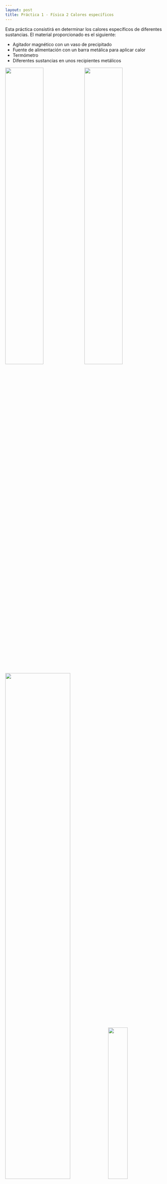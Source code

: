 ```yaml
---
layout: post
title: Práctica 1 - Física 2 Calores específicos
---
```


Esta práctica consistirá en determinar los calores específicos de diferentes sustancias. El material proporcionado es el siguiente:
* Agitador magnético con un vaso de precipitado
* Fuente de alimentación con un barra metálica para aplicar calor
* Termómetro
* Diferentes sustancias en unos recipientes metálicos

<img src="../images/fuente_de_alimentación.jpg" width="49%">
<img src="../images/removedor.jpg" width="49%">
<img src="../images/sustancias.jpg" width="64%">
<img src="../images/termometro.jpg" width="35%">

Los objetivos de la prática para las sustancias de Cobre, Hierro, Aluminio y Agua:
* Determinar el error cometido al medir la temperatura, la energía aportada y las masas.
* Gráfica de calor y temperatura
* Razonar el comportamiento de la curva
* Determinar la pendiente mediante un ajuste por mínimos cuadrados, y determinar su error cuadrático médio.
* Determinar el error de los calores absolutos con sus errores absolutos. Comparar estas medidas con los valores reales.

### Determinar el calor específico

Nuestra situación es la siguiente, tenemos una fuente de alimentación que nos proporciona un calor, y medimos como varía la temperatura de diferentes sustancias. ¿Cómo determinamos el calor específico?

La **capacidad calorífica específica media** \\(C_e\\) se define como

$$

C_e = \frac{Q}{m \cdot \Delta T}

$$

Siendo:
* **Q**: Es la tranferencia de energía en forma calorífica entre el sistema y su entorno y otro sistema, es decir, el calor que le proporcionamos al material con nuestra fuente de alimentación. **Se mide en calorias**. \\(1 cal \Rightarrow 4.18 J\\)
* **m** la masa del sistema.
* \\( \Delta T \\): El incremento de temperatura del sistema.
* \\(C_e\\): El calor específico.

Por otro lado, en la fuente de alimentación, se define potencia instantanea

### Cálculo de errores


### Agua
#### Planteamiento
Primero vamos a empezar con el agua. Los pasos seguidos han sido:
1. Primero cogemos el vaso de precipitado y lo llenamos de **agua del grifo**. Lo llenamos con unos **400 ml**.
2. Introducimos la barra metálica de la fuente de alimentación y el termómetro.
3. Encendemos el agitador para asegurarnos de que la temperatura será constante en todo el recipiente.
2. Encendemos la **fuente de alimentación** y la ponemos a **11 Voltios a 2.90 Amperios**.
3. Tomamos los valores de temperatura cada **30 segundos**.

En las primeras iteraciones del experimento pudimos notar que el agua varía de temperatura muy lento, del órden de 0.3ºC/0.5ºC. Por lo que tomar valores cada 30 segundos sería más que suficiente. Además, tendremos que tener el experimento el tiempo suficiente cómo para que la variación de temperatura sea grande, esta variación debería de ser de 20ºC a 50ºC para tener una gama amplia de datos.

La temperatura del agua del grifo inicialmente es de 23.3ºC, y el agua empieza a hervir a los 90ºC. Con lo que un buen volumen de datos sería llegar a los 40ºC/ 50ºC.

#### Realización

Al realizar la prueba, **cogimos datos durante 870 segundos desde una temperatura inicial de 23.3ºC hasta los 35.7ºC**. Los datos se encuentran [aquí](../data/aguaexp.json) y su gráfica sería:

<div id="agua_chart" style="width: 900px; height: 500px"></div>



### Cobre
#### Planteamiento
#### Realización

<div id="cobre_chart" style="width: 900px; height: 500px"></div>

### Aluminio
#### Planteamiento
#### Realización

<div id="aluminio_chart" style="width: 900px; height: 500px"></div>

### Hierro
#### Planteamiento
#### Realizacion

<div id="hierro_chart" style="width: 900px; height: 500px"></div>

















### Bibliografía
* https://es.wikipedia.org/wiki/Calor_espec%C3%ADfico

* https://developers.google.com/chart/interactive/docs/gallery/linechart#examples

<script type="text/javascript" src="https://www.gstatic.com/charts/loader.js"></script>
<script type="text/javascript">
      google.charts.load('current', {'packages':['line']});
      google.charts.setOnLoadCallback(drawAgua);
      google.charts.setOnLoadCallback(drawAluminio);
      google.charts.setOnLoadCallback(drawCobre);
      google.charts.setOnLoadCallback(drawHierro);

      function drawAgua() {
        var request = new XMLHttpRequest();
        request.open("GET", "../data/aguaexp.json", true);
        request.send(null);
        request.onreadystatechange = function () {
          if (request.readyState == 4 && request.status == "200") {
              var my_JSON_object = JSON.parse(request.responseText);

              var data = new google.visualization.DataTable();
              data.addColumn('number', 'Tiempo (s)');
              data.addColumn('number', 'Temperatura (ºC)');

              my_JSON_object.datos.forEach(function(element){
                  data.addRow([element.tiempo, element.temperatura]);
              });

              var options = {
                title: 'Company Performance',
                curveType: 'function',
                legend: { position: 'bottom' }
              };

              var chart = new google.charts.Line(document.getElementById('agua_chart'));

              chart.draw(data, options);
          }
        };
      }

      function drawAluminio() {
        var request = new XMLHttpRequest();
        request.open("GET", "../data/aluminioexp.json", true);
        request.send(null);
        request.onreadystatechange = function () {
          if (request.readyState == 4 && request.status == "200") {
              var my_JSON_object = JSON.parse(request.responseText);

              var data = new google.visualization.DataTable();
              data.addColumn('number', 'Tiempo (s)');
              data.addColumn('number', 'Temperatura (ºC)');

              my_JSON_object.datos.forEach(function(element){
                  data.addRow([element.tiempo, element.temperatura]);
              });

              var options = {
                title: 'Company Performance',
                curveType: 'function',
                legend: { position: 'bottom' }
              };

              var chart = new google.charts.Line(document.getElementById('aluminio_chart'));

              chart.draw(data, options);
          }
        };
      }

      function drawCobre() {
        var request = new XMLHttpRequest();
        request.open("GET", "../data/cobreexp.json", true);
        request.send(null);
        request.onreadystatechange = function () {
          if (request.readyState == 4 && request.status == "200") {
              var my_JSON_object = JSON.parse(request.responseText);

              var data = new google.visualization.DataTable();
              data.addColumn('number', 'Tiempo (s)');
              data.addColumn('number', 'Temperatura (ºC)');

              my_JSON_object.datos.forEach(function(element){
                  data.addRow([element.tiempo, element.temperatura]);
              });

              var options = {
                title: 'Company Performance',
                curveType: 'function',
                legend: { position: 'bottom' }
              };

              var chart = new google.charts.Line(document.getElementById('cobre_chart'));

              chart.draw(data, options);
          }
        };
      }

      function drawHierro() {
        var request = new XMLHttpRequest();
        request.open("GET", "../data/hierroexp.json", true);
        request.send(null);
        request.onreadystatechange = function () {
          if (request.readyState == 4 && request.status == "200") {
              var my_JSON_object = JSON.parse(request.responseText);

              var data = new google.visualization.DataTable();
              data.addColumn('number', 'Tiempo (s)');
              data.addColumn('number', 'Temperatura (ºC)');

              my_JSON_object.datos.forEach(function(element){
                  data.addRow([element.tiempo, element.temperatura]);
              });

              var options = {
                title: 'Company Performance',
                curveType: 'function',
                legend: { position: 'bottom' }
              };

              var chart = new google.charts.Line(document.getElementById('hierro_chart'));

              chart.draw(data, options);
          }
        };
      }

</script>
